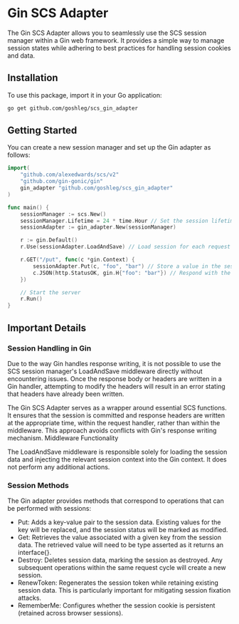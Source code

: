 # Gin SCS Adapter

The Gin SCS Adapter allows you to seamlessly use the SCS session manager within a Gin web framework. It provides a simple way to manage session states while adhering to best practices for handling session cookies and data.

## Installation

To use this package, import it in your Go application:

```bash
go get github.com/goshleg/scs_gin_adapter
```

## Getting Started

You can create a new session manager and set up the Gin adapter as follows:

```go
import(
  	"github.com/alexedwards/scs/v2"
   	"github.com/gin-gonic/gin"
    gin_adapter "github.com/goshleg/scs_gin_adapter"
)

func main() {
    sessionManager := scs.New()
    sessionManager.Lifetime = 24 * time.Hour // Set the session lifetime
    sessionAdapter := gin_adapter.New(sessionManager)

    r := gin.Default()
    r.Use(sessionAdapter.LoadAndSave) // Load session for each request

    r.GET("/put", func(c *gin.Context) {
        sessionAdapter.Put(c, "foo", "bar") // Store a value in the session
        c.JSON(http.StatusOK, gin.H{"foo": "bar"}) // Respond with the stored value
    })

    // Start the server
    r.Run()
}
```

## Important Details

### Session Handling in Gin

Due to the way Gin handles response writing, it is not possible to use the SCS session manager's LoadAndSave middleware directly without encountering issues. Once the response body or headers are written in a Gin handler, attempting to modify the headers will result in an error stating that headers have already been written.

The Gin SCS Adapter serves as a wrapper around essential SCS functions. It ensures that the session is committed and response headers are written at the appropriate time, within the request handler, rather than within the middleware. This approach avoids conflicts with Gin's response writing mechanism.
Middleware Functionality

The LoadAndSave middleware is responsible solely for loading the session data and injecting the relevant session context into the Gin context. It does not perform any additional actions.

### Session Methods

The Gin adapter provides methods that correspond to operations that can be performed with sessions:

- Put: Adds a key-value pair to the session data. Existing values for the key will be replaced, and the session status will be marked as modified.
- Get: Retrieves the value associated with a given key from the session data. The retrieved value will need to be type asserted as it returns an interface{}.
- Destroy: Deletes session data, marking the session as destroyed. Any subsequent operations within the same request cycle will create a new session.
- RenewToken: Regenerates the session token while retaining existing session data. This is particularly important for mitigating session fixation attacks.
- RememberMe: Configures whether the session cookie is persistent (retained across browser sessions).
